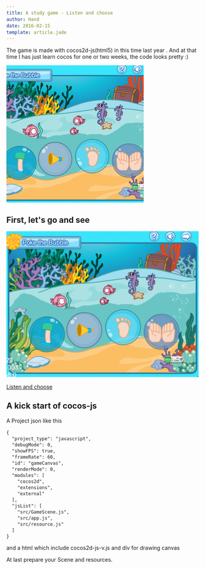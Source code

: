 ```yaml
---
title: A study game - Listen and choose
author: Hand
date: 2016-02-15
template: article.jade
---
```


The game is made with cocos2d-js(html5) in this time last year . And at that time I has just learn cocos for one or two weeks, the code looks pretty :)

![preview](preview.png)

## First, let's go and see

![preview](1.png)

[Listen and choose](/listennchoose/index.html)

## A kick start of cocos-js
 
A Project json like this  

    {
      "project_type": "javascript",
      "debugMode": 0,
      "showFPS": true,
      "frameRate": 60,
      "id": "gameCanvas",
      "renderMode": 0,
      "modules": [
        "cocos2d",
        "extensions",
        "external"
      ],
      "jsList": [
        "src/GameScene.js",
        "src/app.js",
        "src/resource.js"
      ]
    }
 
and a html which include cocos2d-js-v.js  and div for drawing canvas 

At last prepare your Scene and resources. 

